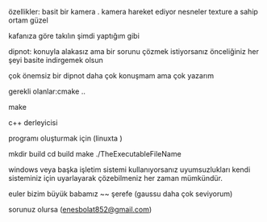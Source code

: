 özellikler: basit bir kamera . kamera hareket ediyor 
nesneler texture a sahip ortam güzel


kafanıza göre takılın şimdi yaptığım gibi

dipnot: konuyla alakasız ama bir sorunu çözmek istiyorsanız önceliğiniz her şeyi basite indirgemek olsun 


çok önemsiz bir dipnot daha çok konuşmam ama çok yazarım

gerekli olanlar:cmake ..

make

c++ derleyicisi

programı oluşturmak için (linuxta )

mkdir build
cd build
make
./TheExecutableFileName


windows veya başka işletim sistemi kullanıyorsanız uyumsuzlukları kendi sisteminiz için uyarlayarak çözebilmeniz her zaman mümkündür.


euler bizim büyük babamız ~~ şerefe (gaussu daha çok seviyorum)

sorunuz olursa (enesbolat852@gmail.com) 